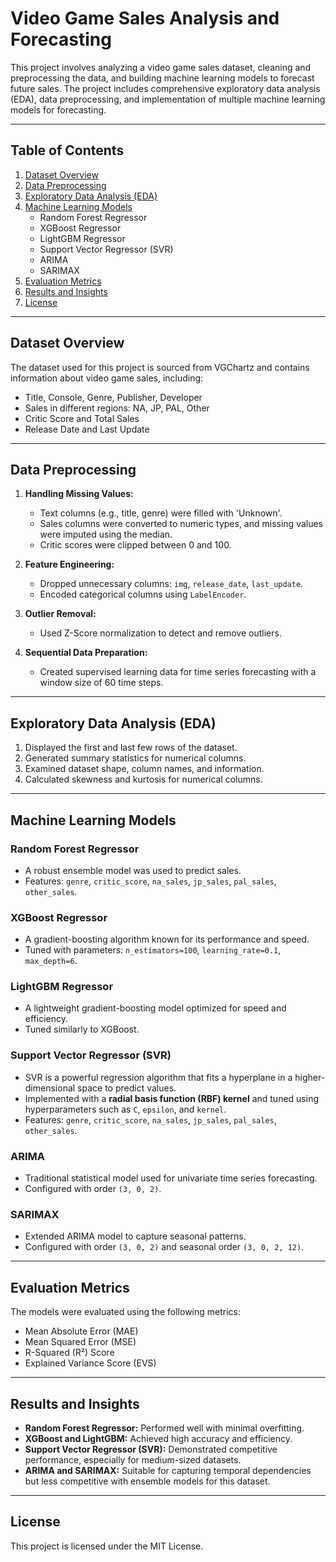 # Video Game Sales Analysis and Forecasting

This project involves analyzing a video game sales dataset, cleaning and preprocessing the data, and building machine learning models to forecast future sales. The project includes comprehensive exploratory data analysis (EDA), data preprocessing, and implementation of multiple machine learning models for forecasting.

---

## Table of Contents

1. [Dataset Overview](#dataset-overview)
2. [Data Preprocessing](#data-preprocessing)
3. [Exploratory Data Analysis (EDA)](#exploratory-data-analysis-eda)
4. [Machine Learning Models](#machine-learning-models)
   - Random Forest Regressor
   - XGBoost Regressor
   - LightGBM Regressor
   - Support Vector Regressor (SVR)
   - ARIMA
   - SARIMAX
5. [Evaluation Metrics](#evaluation-metrics)
6. [Results and Insights](#results-and-insights)
7. [License](#license)

---

## Dataset Overview

The dataset used for this project is sourced from VGChartz and contains information about video game sales, including:

- Title, Console, Genre, Publisher, Developer
- Sales in different regions: NA, JP, PAL, Other
- Critic Score and Total Sales
- Release Date and Last Update

---

## Data Preprocessing

1. **Handling Missing Values:**

   - Text columns (e.g., title, genre) were filled with 'Unknown'.
   - Sales columns were converted to numeric types, and missing values were imputed using the median.
   - Critic scores were clipped between 0 and 100.

2. **Feature Engineering:**

   - Dropped unnecessary columns: `img`, `release_date`, `last_update`.
   - Encoded categorical columns using `LabelEncoder`.

3. **Outlier Removal:**

   - Used Z-Score normalization to detect and remove outliers.

4. **Sequential Data Preparation:**

   - Created supervised learning data for time series forecasting with a window size of 60 time steps.

---

## Exploratory Data Analysis (EDA)

1. Displayed the first and last few rows of the dataset.
2. Generated summary statistics for numerical columns.
3. Examined dataset shape, column names, and information.
4. Calculated skewness and kurtosis for numerical columns.

---

## Machine Learning Models

### Random Forest Regressor

- A robust ensemble model was used to predict sales.
- Features: `genre`, `critic_score`, `na_sales`, `jp_sales`, `pal_sales`, `other_sales`.

### XGBoost Regressor

- A gradient-boosting algorithm known for its performance and speed.
- Tuned with parameters: `n_estimators=100`, `learning_rate=0.1`, `max_depth=6`.

### LightGBM Regressor

- A lightweight gradient-boosting model optimized for speed and efficiency.
- Tuned similarly to XGBoost.

### Support Vector Regressor (SVR)

- SVR is a powerful regression algorithm that fits a hyperplane in a higher-dimensional space to predict values.
- Implemented with a **radial basis function (RBF) kernel** and tuned using hyperparameters such as `C`, `epsilon`, and `kernel`.
- Features: `genre`, `critic_score`, `na_sales`, `jp_sales`, `pal_sales`, `other_sales`.

### ARIMA

- Traditional statistical model used for univariate time series forecasting.
- Configured with order `(3, 0, 2)`.

### SARIMAX

- Extended ARIMA model to capture seasonal patterns.
- Configured with order `(3, 0, 2)` and seasonal order `(3, 0, 2, 12)`.

---

## Evaluation Metrics

The models were evaluated using the following metrics:

- Mean Absolute Error (MAE)
- Mean Squared Error (MSE)
- R-Squared (R²) Score
- Explained Variance Score (EVS)

---

## Results and Insights

- **Random Forest Regressor:** Performed well with minimal overfitting.
- **XGBoost and LightGBM:** Achieved high accuracy and efficiency.
- **Support Vector Regressor (SVR):** Demonstrated competitive performance, especially for medium-sized datasets.
- **ARIMA and SARIMAX:** Suitable for capturing temporal dependencies but less competitive with ensemble models for this dataset.

---

## License

This project is licensed under the MIT License.

